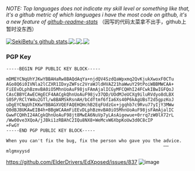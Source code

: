 *NOTE: Top languages does not indicate my skill level or something like that, it's a github metric of which languages i have the most code on github, it's a new feature of [github-readme-stats](https://github.com/anuraghazra/github-readme-stats)* （因写的代码太菜拿不出手，github上暂时没东西）

<a href="https://sekibetu.github.io/">
  <img align="center" src="https://github-readme-stats.vercel.app/api?username=SekiBetu&show_icons=true&include_all_commits=true&count_private=true&theme=material-palenight" alt="SekiBetu's github stats" />
</a>

<a href="https://sekibetu.github.io/">
  <img align="center" src="https://github-readme-stats.vercel.app/api/top-langs/?username=SekiBetu&layout=compact&theme=material-palenight" /> 
</a>

<a href="https://github.com/ryanhanwu/How-To-Ask-Questions-The-Smart-Way">
  <img align="center" src="https://github-readme-stats.anuraghazra1.vercel.app/api/pin/?username=ryanhanwu&repo=How-To-Ask-Questions-The-Smart-Way&theme=material-palenight" />
</a>

<a href="https://github.com/StylishThemes/GitHub-Dark">
  <img align="center" src="https://github-readme-stats.vercel.app/api/pin/?username=StylishThemes&repo=GitHub-Dark&theme=material-palenight" />
</a>     
 
### PGP Key

```
-----BEGIN PGP PUBLIC KEY BLOCK-----

mDMEYCNqUhYJKwYBBAHaRw8BAQdAqYa+njdQV4SzdQaWpxmq2QvKjukXwoxF0CTu
AGo8Q6i0IVNla2lCZXR1IDxyZWFsc2VraWJldHVAZ21haWwuY29tPoiWBBMWCAA+
FiEEvDLphBzmvBA0iO5MhnUoAuF98jsFAmAjalICGyMFCQHhI24FCwkIBwIGFQoJ
CAsCBBYCAwECHgECF4AACgkQhnUoAuF98jv37QD/UOdMJeUCXg9iluRVdyo8dLBX
S05P/RClYW4u2GTl/w8BAMSkRsnAH/bCdftmf6fIa6Xs40P6kAgUBsT2d5gpzKoJ
uDgEYCNqUhIKKwYBBAGXVQEFAQEHQHchB2EqFUdzGx+jgqhb7c9Rvu77yIjY3MWw
Q0dBJBUKAwEIB4h+BBgWCAAmFiEEvDLphBzmvBA0iO5MhnUoAuF98jsFAmAjalIC
GwwFCQHhI24ACgkQhnUoAuF98jt8MwEA6NuVp7yLAsAigewue+0rrq7zW0lX72rL
/Ww00ve3XQoA/jJBki1zRBAhC2IQu8NX8+WeMcvW6XbpKoUw3d0C8cIP
=FwGY
-----END PGP PUBLIC KEY BLOCK-----
```

```
When you can't fix the bug, fix the person who gave you the advice. 
                                                            ——mlgmxyysd
```
https://github.com/ElderDrivers/EdXposed/issues/837
![image](https://user-images.githubusercontent.com/38283893/113414692-32e16b00-93f0-11eb-91fa-b93368c81617.png)

